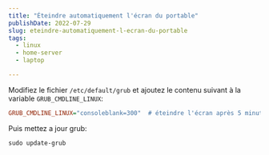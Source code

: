 ```yaml
---
title: "Éteindre automatiquement l'écran du portable"
publishDate: 2022-07-29
slug: eteindre-automatiquement-l-ecran-du-portable
tags:
  - linux
  - home-server
  - laptop

---
```


Modifiez le fichier `/etc/default/grub` et ajoutez le contenu suivant à la variable `GRUB_CMDLINE_LINUX`:

```ini
GRUB_CMDLINE_LINUX="consoleblank=300"  # éteindre l'écran après 5 minutes
```

Puis mettez a jour grub:

```shell
sudo update-grub
```
